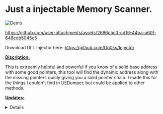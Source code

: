 # Just a injectable Memory Scanner.

![Demo](https://media3.giphy.com/media/v1.Y2lkPTc5MGI3NjExanRid3dhaGRva2Vya3JkMGNraGxyb296a3dwYmRmODlobGxvcnRvOSZlcD12MV9pbnRlcm5hbF9naWZfYnlfaWQmY3Q9Zw/fRjngW7wuOJPj57x2K/giphy.gif)

https://github.com/user-attachments/assets/2686c5c3-cd16-44ba-a60f-648cdb5045c5

Download DLL Injector here: https://github.com/Do0ks/Injector

<b><u>Discription:</u></b>

This is extreamly helpful and powerful if you know of a solid base address with some good pointers, this tool will find the dynamic address along with the missing pointers quicly giving you a solid pointer chain. I made this for the things I couldn't find in UEDumper, but could be applied to other methods.

<b><u>Updates:</u></b>
<details>
  
- Added functions to extract the most-significant hex digit from an address and only follow pointers of first hex digit that of the base or dynamic address if applicable.

- Addad a check to ensure that only pointers with the same hex digit count as the expected pointer chain (from the base/dynamic addresses) are followed.

- Combined the above conditions with pointer readability checks to narrow the scan to relevant pointer chains.  
This should help reduce scan time while only following relevant pointer paths. To further speed up scanning time, if known, adjust the MAX_OFFSET and MAX_SUBOFFSET
</details>
